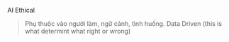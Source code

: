 AI Ethical
>Phụ thuộc vào người làm, ngữ cảnh, tình huống. 
>Data Driven (this is what determint what right or wrong)


